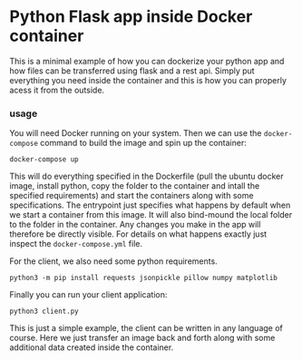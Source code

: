 # Python Flask app inside Docker container

This is a minimal example of how you can dockerize your python app and how files can be transferred using flask and a rest api.
Simply put everything you need inside the container and this is how you can properly acess it from the outside.

### usage

You will need Docker running on your system. Then we can use the `docker-compose` command to build the image and spin up the container:

`docker-compose up` 

This will do everything specified in the Dockerfile (pull the ubuntu docker image, install python, copy the folder to the container and intall the specified requirements) and start the containers along with some specifications. The entrypoint just specifies what happens by default when we start a container from this image. It will also bind-mound the local folder to the folder in the container. Any changes you make in the app will therefore be directly visible. For details on what happens exactly just inspect the `docker-compose.yml` file.

For the client, we also need some python requirements.

`python3 -m pip install requests jsonpickle pillow numpy matplotlib`

Finally you can run your client application:

`python3 client.py`

This is just a simple example, the client can be written in any language of course. Here we just transfer an image back and forth along with some additional data created inside the container. 



